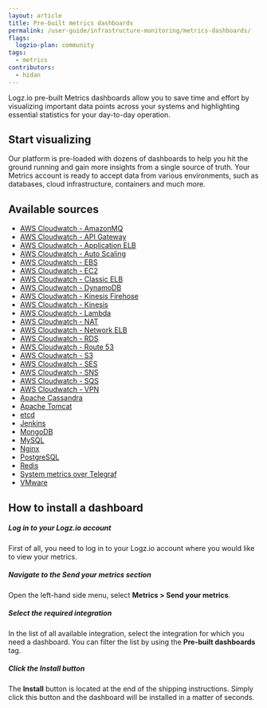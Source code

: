 ```yaml
---
layout: article
title: Pre-built metrics dashboards
permalink: /user-guide/infrastructure-monitoring/metrics-dashboards/
flags:
  logzio-plan: community
tags:
  - metrics
contributors:
  - hidan
---
```


Logz.io pre-built Metrics dashboards allow you to save time and effort by visualizing important data points across your systems and highlighting essential statistics for your day-to-day operation.

## Start visualizing

Our platform is pre-loaded with dozens of dashboards to help you hit the ground running and gain more insights from a single source of truth. Your Metrics account is ready to accept data from various environments, such as databases, cloud infrastructure, containers and much more.

## Available sources

* [AWS Cloudwatch - AmazonMQ](/user-guide/infrastructure-monitoring/metrics-dashboards/amazon-mq.html)
* [AWS Cloudwatch - API Gateway](/user-guide/infrastructure-monitoring/metrics-dashboards/aws-api-gateway.html)
* [AWS Cloudwatch - Application ELB](/user-guide/infrastructure-monitoring/metrics-dashboards/aws-app-elb.html)
* [AWS Cloudwatch - Auto Scaling](/user-guide/infrastructure-monitoring/metrics-dashboards/amazon-auto-scaling.html)
* [AWS Cloudwatch - EBS](/user-guide/infrastructure-monitoring/metrics-dashboards/amazon-ebs.html)
* [AWS Cloudwatch - EC2](/user-guide/infrastructure-monitoring/metrics-dashboards/amazon-ec2.html)
* [AWS Cloudwatch - Classic ELB](/user-guide/infrastructure-monitoring/metrics-dashboards/amazon-classic-elb.html)
* [AWS Cloudwatch - DynamoDB](/user-guide/infrastructure-monitoring/metrics-dashboards/amazon-dynamodb.html)
* [AWS Cloudwatch - Kinesis Firehose](/user-guide/infrastructure-monitoring/metrics-dashboards/amazon-firehose.html)
* [AWS Cloudwatch - Kinesis](/user-guide/infrastructure-monitoring/metrics-dashboards/amazon-kinesis.html)
* [AWS Cloudwatch - Lambda](/user-guide/infrastructure-monitoring/metrics-dashboards/amazon-lambda.html)
* [AWS Cloudwatch - NAT](/user-guide/infrastructure-monitoring/metrics-dashboards/amazon-nat.html)
* [AWS Cloudwatch - Network ELB](/user-guide/infrastructure-monitoring/metrics-dashboards/amazon-network-elb.html)
* [AWS Cloudwatch - RDS](/user-guide/infrastructure-monitoring/metrics-dashboards/amazon-rds.html)
* [AWS Cloudwatch - Route 53](/user-guide/infrastructure-monitoring/metrics-dashboards/amazon-route-53.html)
* [AWS Cloudwatch - S3](/user-guide/infrastructure-monitoring/metrics-dashboards/amazon-s3.html)
* [AWS Cloudwatch - SES](/user-guide/infrastructure-monitoring/metrics-dashboards/amazon-ses.html)
* [AWS Cloudwatch - SNS](/user-guide/infrastructure-monitoring/metrics-dashboards/amazon-sns.html)
* [AWS Cloudwatch - SQS](/user-guide/infrastructure-monitoring/metrics-dashboards/amazon-sqs.html)
* [AWS Cloudwatch - VPN](/user-guide/infrastructure-monitoring/metrics-dashboards/amazon-vpn.html)
* [Apache Cassandra](/user-guide/infrastructure-monitoring/metrics-dashboards/apache-cassandra.html)
* [Apache Tomcat](/user-guide/infrastructure-monitoring/metrics-dashboards/apache-tomcat.html)
* [etcd](/user-guide/infrastructure-monitoring/metrics-dashboards/etcd.html)
* [Jenkins](/user-guide/infrastructure-monitoring/metrics-dashboards/jenkins.html)
* [MongoDB](/user-guide/infrastructure-monitoring/metrics-dashboards/mongodb.html)
* [MySQL](/user-guide/infrastructure-monitoring/metrics-dashboards/mysql.html)
* [Nginx](/user-guide/infrastructure-monitoring/metrics-dashboards/nginx.html)
* [PostgreSQL](/user-guide/infrastructure-monitoring/metrics-dashboards/postgresql.html)
* [Redis](/user-guide/infrastructure-monitoring/metrics-dashboards/redis.html)
* [System metrics over Telegraf](/user-guide/infrastructure-monitoring/metrics-dashboards/sysmetrics.html)
* [VMware](/user-guide/infrastructure-monitoring/metrics-dashboards/vmware.html)

## How to install a dashboard

<div class="tasklist">

##### Log in to your Logz.io account

First of all, you need to log in to your Logz.io account where you would like to view your metrics.

##### Navigate to the **Send your metrics** section

Open the left-hand side menu, select **Metrics > Send your metrics**.

##### Select the required integration

In the list of all available integration, select the integration for which you need a dashboard. You can filter the list by using the **Pre-built dashboards** tag.

##### Click the **Install** button

The **Install** button is located at the end of the shipping instructions. Simply click this button and the dashboard will be installed in a matter of seconds.

<div>
